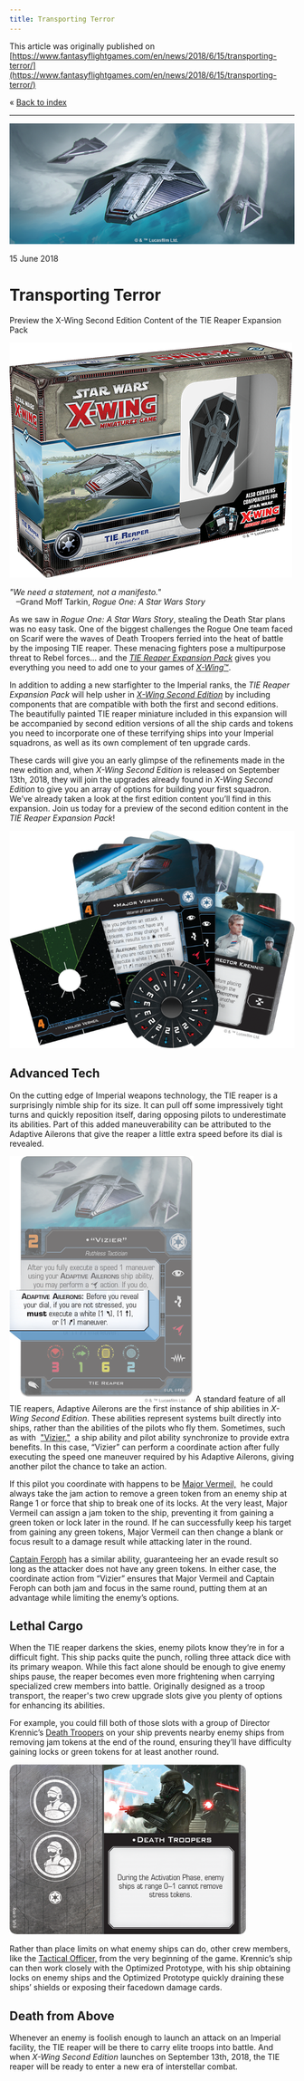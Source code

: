 ```yaml
---
title: Transporting Terror
---
```


This article was originally published on [https://www.fantasyflightgames.com/en/news/2018/6/15/transporting-terror/](https://www.fantasyflightgames.com/en/news/2018/6/15/transporting-terror/)

&laquo; [Back to index](../index.md)

---

![](87884d8917a096ad6a648a0d3051bbcc.png)

15 June 2018

Transporting Terror
===================

Preview the X-Wing Second Edition Content of the TIE Reaper Expansion Pack 

![](981eb4bd5d10338d0196ba5ea4784804.png)

_"We need a statement, not a manifesto."_  
   –Grand Moff Tarkin, _Rogue One: A Star Wars Story_

As we saw in _Rogue One: A Star Wars Story_, stealing the Death Star plans was no easy task. One of the biggest challenges the Rogue One team faced on Scarif were the waves of Death Troopers ferried into the heat of battle by the imposing TIE reaper. These menacing fighters pose a multipurpose threat to Rebel forces… and the _[TIE Reaper Expansion Pack](https://www.fantasyflightgames.com/en/products/x-wing/products/tie-reaper-expansion-pack/)_ gives you everything you need to add one to your games of [_X-Wing_™](https://www.fantasyflightgames.com/en/products/x-wing/).

In addition to adding a new starfighter to the Imperial ranks, the _TIE Reaper Expansion Pack_ will help usher in _[X-Wing Second Edition](https://www.fantasyflightgames.com/en/products/x-wing-second-edition/)_ by including components that are compatible with both the first and second editions. The beautifully painted TIE reaper miniature included in this expansion will be accompanied by second edition versions of all the ship cards and tokens you need to incorporate one of these terrifying ships into your Imperial squadrons, as well as its own complement of ten upgrade cards.

These cards will give you an early glimpse of the refinements made in the new edition and, when _X-Wing Second Edition_ is released on September 13th, 2018, they will join the upgrades already found in _X-Wing Second Edition_ to give you an array of options for building your first squadron. We’ve already taken a look at the first edition content you’ll find in this expansion. Join us today for a preview of the second edition content in the _TIE Reaper Expansion Pack_!

![](be86f0b085664dbb2de3da0753c736ba.png)

Advanced Tech
-------------

On the cutting edge of Imperial weapons technology, the TIE reaper is a surprisingly nimble ship for its size. It can pull off some impressively tight turns and quickly reposition itself, daring opposing pilots to underestimate its abilities. Part of this added maneuverability can be attributed to the Adaptive Ailerons that give the reaper a little extra speed before its dial is revealed.  

![](48408110cb1c4a995a6271bccd5f2705.png) A standard feature of all TIE reapers, Adaptive Ailerons are the first instance of ship abilities in _X-Wing Second Edition_. These abilities represent systems built directly into ships, rather than the abilities of the pilots who fly them. Sometimes, such as with  ["Vizier,"](34d7580d14444beaaf68ad7cd9caa2c2.png)    a ship ability and pilot ability synchronize to provide extra benefits. In this case, “Vizier” can perform a coordinate action after fully executing the speed one maneuver required by his Adaptive Ailerons, giving another pilot the chance to take an action.

If this pilot you coordinate with happens to be [Major Vermeil,](40de3df645e841170be5170ffd3db56e.png)  he could always take the jam action to remove a green token from an enemy ship at Range 1 or force that ship to break one of its locks. At the very least, Major Vermeil can assign a jam token to the ship, preventing it from gaining a green token or lock later in the round. If he can successfully keep his target from gaining any green tokens, Major Vermeil can then change a blank or focus result to a damage result while attacking later in the round.

[Captain Feroph](989443f80a59b423675178dd2643dce0.png) has a similar ability, guaranteeing her an evade result so long as the attacker does not have any green tokens. In either case, the coordinate action from “Vizier” ensures that Major Vermeil and Captain Feroph can both jam and focus in the same round, putting them at an advantage while limiting the enemy’s options.

Lethal Cargo
------------

When the TIE reaper darkens the skies, enemy pilots know they’re in for a difficult fight. This ship packs quite the punch, rolling three attack dice with its primary weapon. While this fact alone should be enough to give enemy ships pause, the reaper becomes even more frightening when carrying specialized crew members into battle. Originally designed as a troop transport, the reaper's two crew upgrade slots give you plenty of options for enhancing its abilities.

For example, you could fill both of those slots with a group of Director Krennic’s [Death Troopers](e58e0a73c8a5ac267b660b34403e3376.png) on your ship prevents nearby enemy ships from removing jam tokens at the end of the round, ensuring they’ll have difficulty gaining locks or green tokens for at least another round.

![](e58e0a73c8a5ac267b660b34403e3376.png)

Rather than place limits on what enemy ships can do, other crew members, like the [Tactical Officer,](6f862b5704a626896b3e457a29ad9d20.png) from the very beginning of the game. Krennic’s ship can then work closely with the Optimized Prototype, with his ship obtaining locks on enemy ships and the Optimized Prototype quickly draining these ships’ shields or exposing their facedown damage cards.

Death from Above
----------------

Whenever an enemy is foolish enough to launch an attack on an Imperial facility, the TIE reaper will be there to carry elite troops into battle. And when _X-Wing Second Edition_ launches on September 13th, 2018, the TIE reaper will be ready to enter a new era of interstellar combat.

[](http://community.fantasyflightgames.com/index.php?/forum/222-x-wing/)